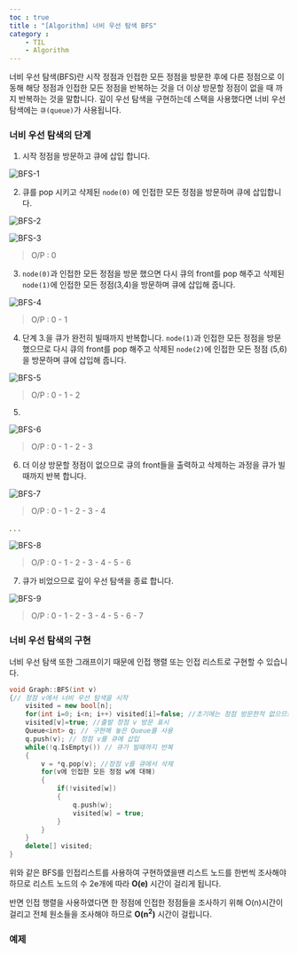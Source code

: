```yaml
---
toc : true
title : "[Algorithm] 너비 우선 탐색 BFS"
category : 
    - TIL
    - Algorithm
---
```

너비 우선 탐색$($BFS)란 시작 정점과 인접한 모든 정점을 방문한 후에 다른 정점으로 이동해 해당 정점과 인접한 모든 정점을 반복하는 것을 더 이상 방문할 정점이 없을 때 까지 반복하는 것을 말합니다. 깊이 우선 탐색을 구현하는데 스택을 사용했다면 너비 우선 탐색에는 `큐(queue)`가 사용됩니다. 

### 너비 우선 탐색의 단계
1. 시작 정점을 방문하고 큐에 삽입 합니다. 

![BFS-1](/assets/images/algo/BFS-1.png)

2. 큐를 pop 시키고 삭제된 `node(0)` 에 인접한 모든 정점을 방문하며 큐에 삽입합니다.

![BFS-2](/assets/images/algo/BFS-2.png)

![BFS-3](/assets/images/algo/BFS-3.png)

>O/P : 0

3. `node(0)`과 인접한 모든 정점을 방문 했으면 다시 큐의 front를 pop 해주고 삭제된 `node(1)`에 인접한 모든 정점$($3,4)을 방문하며 큐에 삽입해 줍니다.

![BFS-4](/assets/images/algo/BFS-4.png)

>O/P : 0 - 1

4. 단계 3.을 큐가 완전히 빌때까지 반복합니다. `node(1)`과 인접한 모든 정점을 방문 했으므로 다시 큐의 front를 pop 해주고 삭제된 `node(2)`에 인접한 모든 정점 $($5,6)을 방문하며 큐에 삽입해 줍니다.

![BFS-5](/assets/images/algo/BFS-5.png)

>O/P : 0 - 1 - 2 

5. 
![BFS-6](/assets/images/algo/BFS-6.png)

>O/P : 0 - 1 - 2 - 3

6. 더 이상 방문할 정점이 없으므로 큐의 front들을 출력하고 삭제하는 과정을 큐가 빌때까지 반복 합니다.

![BFS-7](/assets/images/algo/BFS-7.png)

>O/P : 0 - 1 - 2 - 3 - 4

. . .

![BFS-8](/assets/images/algo/BFS-8.png)

>O/P : 0 - 1 - 2 - 3 - 4 - 5 - 6 

7. 큐가 비었으므로 깊이 우선 탐색을 종료 합니다.

![BFS-9](/assets/images/algo/BFS-9.png)

>O/P : 0 - 1 - 2 - 3 - 4 - 5 - 6 - 7

### 너비 우선 탐색의 구현
너비 우선 탐색 또한 그래프이기 때문에 인접 행렬 또는 인접 리스트로 구현할 수 있습니다.

``` cpp
void Graph::BFS(int v)
{// 정점 v에서 너비 우선 탐색을 시작
    visited = new bool[n];
    for(int i=0; i<n; i++) visited[i]=false; //초기에는 정점 방문한적 없으므로
    visited[v]=true; //출발 정점 v 방문 표시
    Queue<int> q; // 구현해 놓은 Queue를 사용
    q.push(v); // 정점 v를 큐에 삽입
    while(!q.IsEmpty()) // 큐가 빌때까지 반복
    {
        v = *q.pop(v); //정점 v를 큐에서 삭제
        for(v에 인접한 모든 정점 w에 대해)
        {
            if(!visited[w])
            {
                q.push(w);
                visited[w] = true;
            }
        }
    }
    delete[] visited;
}
```

위와 같은 BFS를 인접리스트를 사용하여 구현하였을땐 리스트 노드를 한번씩 조사해야 하므로 리스트 노드의 수 2e개에 따라 **O$($e)** 시간이 걸리게 됩니다.

반면 인접 행렬을 사용하였다면 한 정점에 인접한 정점들을 조사하기 위해 O$($n)시간이 걸리고 전체 원소들을 조사해야 하므로 **O$($n<sup>2</sup>)** 시간이 걸립니다.

### 예제

``` cpp
